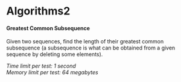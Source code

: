 # Algorithms2
#### Greatest Common Subsequence

Given two sequences, find the length of their greatest common subsequence (a subsequence is what can be obtained from a given sequence by deleting some elements).

*Time limit per test: 1 second*  
*Memory limit per test: 64 megabytes*

